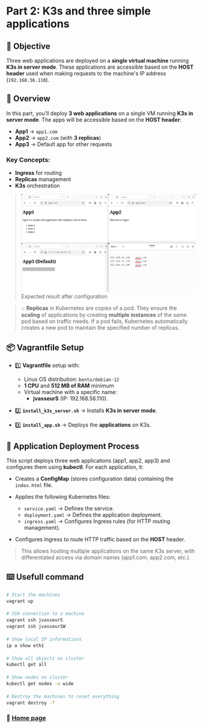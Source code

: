 # Part 2: K3s and three simple applications

## 🎯 Objective

Three web applications are deployed on a **single virtual machine** running **K3s in server mode**. These applications are accessible based on the **HOST header** used when making requests to the machine's IP address (`192.168.56.110`).

## 📑 Overview

In this part, you'll deploy **3 web applications** on a single VM running **K3s in server mode**. The apps will be accessible based on the **HOST header**:

- **App1** → `app1.com`
- **App2** → `app2.com` (with **3 replicas**)
- **App3** → Default app for other requests

### Key Concepts:
- **Ingress** for routing
- **Replicas** management
- **K3s** orchestration

> ![apps images](../images/p2_app.png)
> Expected result after configuration  

> 💡 **Replicas** in Kubernetes are copies of a pod. They ensure the **scaling** of applications by creating **multiple instances** of the same pod based on traffic needs. If a pod fails, Kubernetes automatically creates a new pod to maintain the specified number of replicas.

## 📦 Vagrantfile Setup

- 1️⃣ **Vagrantfile** setup with:
	- Linux OS distribution: `bento/debian-12`
	- **1 CPU** and **512 MB of RAM** minimum
	- Virtual machine with a specific name:
		- **jvasseurS** (IP: 192.168.56.110).

- 2️⃣ **`install_k3s_server.sh`** → Installs **K3s in server mode**.
- 3️⃣ **`install_app.sh`** → Deploys the **applications** on K3s.

## 📱 Application Deployment Process
This script deploys three web applications (app1, app2, app3) and configures them using **kubectl**. For each application, it:

- Creates a **ConfigMap** (stores configuration data) containing the `index.html` file.
- Applies the following Kubernetes files:
  - `service.yaml` → Defines the service.
  - `deployment.yaml` → Defines the application deployment.
  - `ingress.yaml` → Configures Ingress rules (for HTTP routing management).
  
- Configures Ingress to route HTTP traffic based on the **HOST** header.

> This allows hosting multiple applications on the same K3s server, with differentiated access via domain names (app1.com, app2.com, etc.).

## ⌨️ Usefull command

```sh
# Start the machines
vagrant up

# SSH connection to a machine
vagrant ssh jvasseurS
vagrant ssh jvasseurSW

# Show local IP informations
ip a show eth1

# Show all objects on cluster
kubectl get all

# Show nodes on cluster
kubectl get nodes -o wide

# Destroy the machines to reset everything
vagrant destroy -f
```

### 📖 [Home page](https://github.com/vkerob/Inception-of-Things#readme)